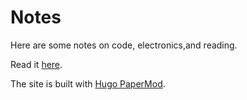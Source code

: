 # Notes

Here are some notes on code, electronics,and reading.

Read it [here](https://un01s.github.io/notes/).

The site is built with [Hugo PaperMod](https://github.com/adityatelange/hugo-PaperMod).

